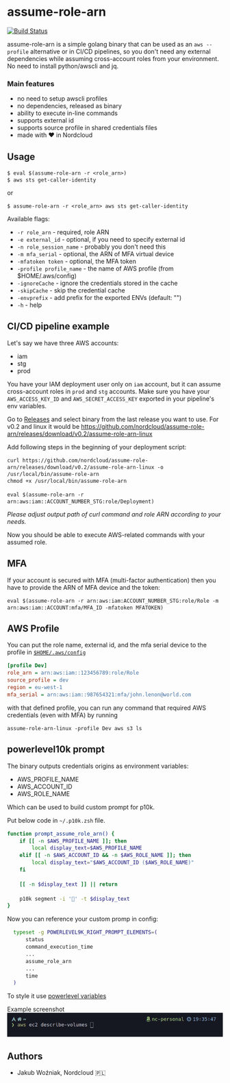 # assume-role-arn
[![Build Status](https://travis-ci.org/nordcloud/assume-role-arn.svg?branch=master)](https://travis-ci.org/nordcloud/assume-role-arn)

assume-role-arn is a simple golang binary that can be used as an `aws --profile`
alternative or in CI/CD pipelines, so you don't need any external dependencies
while assuming cross-account roles from your environment. No need to install
python/awscli and jq.

### Main features
* no need to setup awscli profiles
* no dependencies, released as binary
* ability to execute in-line commands
* supports external id
* supports source profile in shared credentials files
* made with ❤️ in Nordcloud

## Usage
```
$ eval $(assume-role-arn -r <role_arn>)
$ aws sts get-caller-identity
```
or
```
$ assume-role-arn -r <role_arn> aws sts get-caller-identity
```

Available flags:

*  `-r role_arn` - required, role ARN
*  `-e external_id` - optional, if you need to specify external id
*  `-n role_session_name` - probably you don't need this
*  `-m mfa_serial` - optional, the ARN of MFA virtual device
*  `-mfatoken token` - optional, the MFA token
*  `-profile profile_name` - the name of AWS profile (from $HOME/.aws/config)
*  `-ignoreCache` - ignore the credentials stored in the cache
*  `-skipCache` - skip the credential cache
*  `-envprefix` - add prefix for the exported ENVs (default: "")
*  `-h` - help

## CI/CD pipeline example
Let's say we have three AWS accounts:
* iam
* stg
* prod

You have your IAM deployment user only on `iam` account, but it can assume
cross-account roles in `prod` and `stg` accounts.  Make sure you have your
`AWS_ACCESS_KEY_ID` and `AWS_SECRET_ACCESS_KEY` exported in your pipeline's env
variables.

Go to [Releases](https://github.com/nordcloud/assume-role-arn/releases) and
select binary from the last release you want to use. For v0.2 and linux it would
be
https://github.com/nordcloud/assume-role-arn/releases/download/v0.2/assume-role-arn-linux

Add following steps in the beginning of your deployment script:
```
curl https://github.com/nordcloud/assume-role-arn/releases/download/v0.2/assume-role-arn-linux -o /usr/local/bin/assume-role-arn
chmod +x /usr/local/bin/assume-role-arn

eval $(assume-role-arn -r arn:aws:iam::ACCOUNT_NUMBER_STG:role/Deployment)
```

*Please adjust output path of curl command and role ARN according to your needs.*

Now you should be able to execute AWS-related commands with your assumed role.

## MFA

If your account is secured with MFA (multi-factor authentication) then you have
to provide the ARN of MFA device and the token:
```
eval $(assume-role-arn -r arn:aws:iam:ACCOUNT_NUMBER_STG:role/Role -m arn:aws:iam::ACCOUNT:mfa/MFA_ID -mfatoken MFATOKEN)
```

## AWS Profile

You can put the role name, external id, and the mfa serial device to the profile
in
[`$HOME/.aws/config`](https://docs.aws.amazon.com/cli/latest/userguide/cli-configure-profiles.html)

```ini
[profile Dev]
role_arn = arn:aws:iam::123456789:role/Role
source_profile = dev
region = eu-west-1
mfa_serial = arn:aws:iam::987654321:mfa/john.lenon@world.com
```

with that defined profile, you can run any command that required AWS credentials
(even with MFA) by running
```shell script
assume-role-arn-linux -profile Dev aws s3 ls
```

## powerlevel10k prompt
The binary outputs credentials origins as environment variables:

- AWS_PROFILE_NAME
- AWS_ACCOUNT_ID
- AWS_ROLE_NAME

Which can be used to build custom prompt for p10k.


Put below code in `~/.p10k.zsh` file.

```sh
function prompt_assume_role_arn() {
    if [[ -n $AWS_PROFILE_NAME ]]; then
        local display_text=$AWS_PROFILE_NAME
    elif [[ -n $AWS_ACCOUNT_ID && -n $AWS_ROLE_NAME ]]; then
        local display_text="$AWS_ACCOUNT_ID ($AWS_ROLE_NAME)"
    fi

    [[ -n $display_text ]] || return

    p10k segment -i '' -t $display_text
}
```

Now you can reference your custom promp in config:
```sh
  typeset -g POWERLEVEL9K_RIGHT_PROMPT_ELEMENTS=(
      status
      command_execution_time
      ...
      assume_role_arn
      ...
      time
  )
```

To style it use [powerlevel variables](https://github.com/romkatv/powerlevel10k/blob/master/internal/p10k.zsh#L6741)

Example screenshot
![p10k prompt example](screenshots/p10k-prompt-example.png "p10k prompt example")


## Authors
* Jakub Woźniak, Nordcloud 🇵🇱
